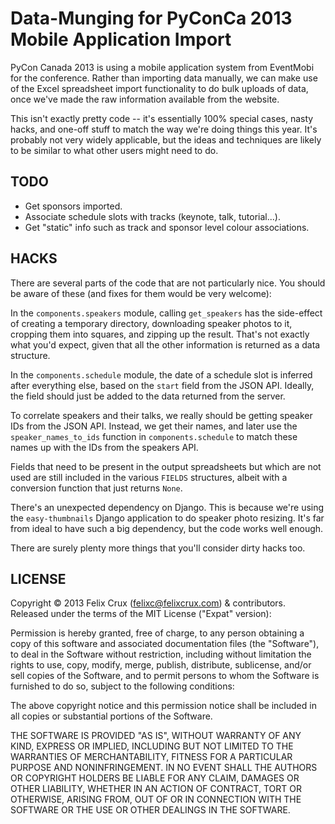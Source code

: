 Data-Munging for PyConCa 2013 Mobile Application Import
=======================================================

PyCon Canada 2013 is using a mobile application system from EventMobi for the
conference. Rather than importing data manually, we can make use of the Excel
spreadsheet import functionality to do bulk uploads of data, once we've made
the raw information available from the website.

This isn't exactly pretty code -- it's essentially 100% special cases, nasty
hacks, and one-off stuff to match the way we're doing things this year. It's
probably not very widely applicable, but the ideas and techniques are likely
to be similar to what other users might need to do.


TODO
----
* Get sponsors imported.
* Associate schedule slots with tracks (keynote, talk, tutorial...).
* Get "static" info such as track and sponsor level colour associations.


HACKS
-----
There are several parts of the code that are not particularly nice. You
should be aware of these (and fixes for them would be very welcome):

In the `components.speakers` module, calling `get_speakers` has the
side-effect of creating a temporary directory, downloading speaker photos to
it, cropping them into squares, and zipping up the result. That's not exactly
what you'd expect, given that all the other information is returned as a data
structure.

In the `components.schedule` module, the date of a schedule slot is inferred
after everything else, based on the `start` field from the JSON API. Ideally,
the field should just be added to the data returned from the server.

To correlate speakers and their talks, we really should be getting speaker
IDs from the JSON API. Instead, we get their names, and later use the
`speaker_names_to_ids` function in `components.schedule` to match these names
up with the IDs from the speakers API.

Fields that need to be present in the output spreadsheets but which are not
used are still included in the various `FIELDS` structures, albeit with a
conversion function that just returns `None`.

There's an unexpected dependency on Django. This is because we're using the
`easy-thumbnails` Django application to do speaker photo resizing. It's far
from ideal to have such a big dependency, but the code works well enough.

There are surely plenty more things that you'll consider dirty hacks too.


LICENSE
-------
Copyright © 2013 Felix Crux (<felixc@felixcrux.com>) & contributors.
Released under the terms of the MIT License ("Expat" version):

  Permission is hereby granted, free of charge, to any person obtaining
  a copy of this software and associated documentation files (the
  "Software"), to deal in the Software without restriction, including
  without limitation the rights to use, copy, modify, merge, publish,
  distribute, sublicense, and/or sell copies of the Software, and to
  permit persons to whom the Software is furnished to do so, subject to
  the following conditions:

  The above copyright notice and this permission notice shall be included
  in all copies or substantial portions of the Software.

  THE SOFTWARE IS PROVIDED "AS IS", WITHOUT WARRANTY OF ANY KIND,
  EXPRESS OR IMPLIED, INCLUDING BUT NOT LIMITED TO THE WARRANTIES OF
  MERCHANTABILITY, FITNESS FOR A PARTICULAR PURPOSE AND NONINFRINGEMENT.
  IN NO EVENT SHALL THE AUTHORS OR COPYRIGHT HOLDERS BE LIABLE FOR ANY
  CLAIM, DAMAGES OR OTHER LIABILITY, WHETHER IN AN ACTION OF CONTRACT,
  TORT OR OTHERWISE, ARISING FROM, OUT OF OR IN CONNECTION WITH THE
  SOFTWARE OR THE USE OR OTHER DEALINGS IN THE SOFTWARE.
